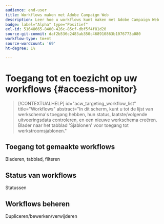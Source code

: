 ```yaml
---
audience: end-user
title: Workflows maken met Adobe Campaign Web
description: Leer hoe u workflows kunt maken met Adobe Campaign Web
badge: label="Alpha" type="Positief"
exl-id: 51648665-8400-426c-85cf-dbf5f4f81d20
source-git-commit: daf2b536c2483ab350c468910863b1076773a080
workflow-type: tm+mt
source-wordcount: '69'
ht-degree: 1%

---
```


# Toegang tot en toezicht op uw workflows {#access-monitor}

>[!CONTEXTUALHELP]
>id="acw_targeting_workflow_list"
>title="Workflows"
>abstract="In dit scherm, kunt u tot de lijst van werkschema&#39;s toegang hebben, hun status, laatste/volgende uitvoeringsdata controleren, en een nieuwe werkschema creëren. Blader naar het tabblad &#39;Sjablonen&#39; voor toegang tot werkstroomsjablonen."


## Toegang tot gemaakte workflows

Bladeren, tabblad, filteren

## Status van workflows

Statussen

## Workflows beheren

Dupliceren/bewerken/verwijderen
